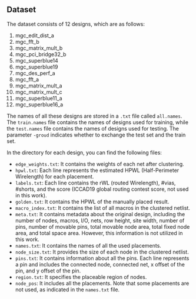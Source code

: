 ## Dataset

The dataset consists of 12 designs, which are as follows:

1. mgc_edit_dist_a
2. mgc_fft_b
3. mgc_matrix_mult_b
4. mgc_pci_bridge32_b
5. mgc_superblue14
6. mgc_superblue19
7. mgc_des_perf_a
8. mgc_fft_a
9. mgc_matrix_mult_a
10. mgc_matrix_mult_c
11. mgc_superblue11_a
12. mgc_superblue16_a

The names of all these designs are stored in a `.txt` file called `all.names`. The `train.names` file contains the names of designs used for training, while the `test.names` file contains the names of designs used for testing. The parameter `-groud` indicates whether to exchange the test set and the train set.

In the directory for each design, you can find the following files:

- `edge_weights.txt`: It contains the weights of each net after clustering.
- `hpwl.txt`: Each line represents the estimated HPWL (Half-Perimeter Wirelength) for each placement.
- `labels.txt`: Each line contains the rWL (routed Wirelength), #vias, #shorts, and the score (ICCAD19 global routing contest score, not used in this work).
- `golden.txt`: It contains the HPWL of the manually placed result.
- `macro_index.txt`: It contains the list of all macros in the clustered netlist.
- `meta.txt`: It contains metadata about the original design, including the number of nodes, macros, I/O, nets, row height, site width, number of pins, number of movable pins, total movable node area, total fixed node area, and total space area. However, this information is not utilized in this work.
- `names.txt`: It contains the names of all the used placements.
- `node_size.txt`: It provides the size of each node in the clustered netlist.
- `pins.txt`: It contains information about all the pins. Each line represents a pin and includes the connected node, connected net, x offset of the pin, and y offset of the pin.
- `region.txt`: It specifies the placeable region of nodes.
- `node_pos`: It includes all the placements. Note that some placements are not used, as indicated in the `names.txt` file.